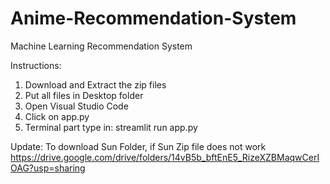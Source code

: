# Anime-Recommendation-System
Machine Learning Recommendation System

Instructions: 
1. Download and Extract the zip files
2. Put all files in Desktop folder
3. Open Visual Studio Code
4. Click on app.py
5. Terminal part type in: streamlit run app.py

Update: To download Sun Folder, if Sun Zip file does not work
https://drive.google.com/drive/folders/14vB5b_bftEnE5_RizeXZBMaqwCerIOAG?usp=sharing 
